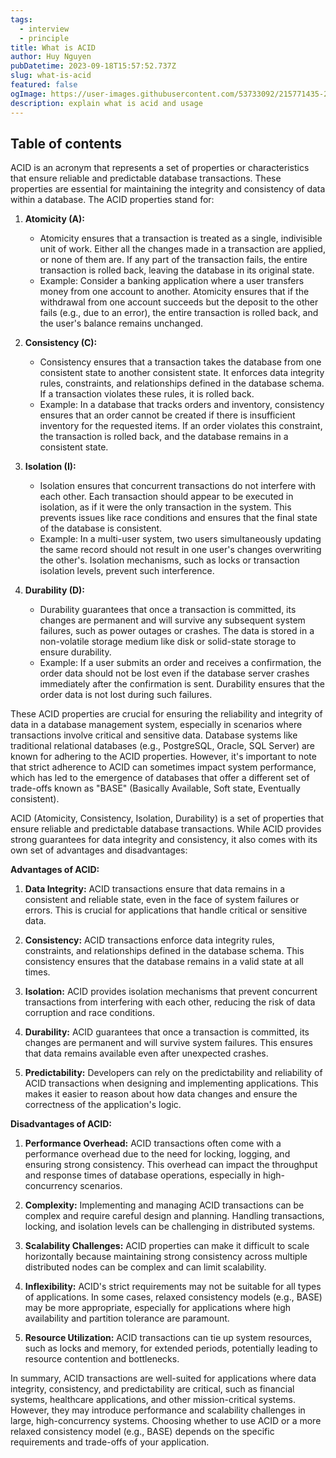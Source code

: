 ```yaml
---
tags:
  - interview
  - principle
title: What is ACID
author: Huy Nguyen
pubDatetime: 2023-09-18T15:57:52.737Z
slug: what-is-acid
featured: false
ogImage: https://user-images.githubusercontent.com/53733092/215771435-25408246-2309-4f8b-a781-1f3d93bdf0ec.png
description: explain what is acid and usage
---
```


## Table of contents

ACID is an acronym that represents a set of properties or characteristics that ensure reliable and predictable database transactions. These properties are essential for maintaining the integrity and consistency of data within a database. The ACID properties stand for:

1. **Atomicity (A):**

   - Atomicity ensures that a transaction is treated as a single, indivisible unit of work. Either all the changes made in a transaction are applied, or none of them are. If any part of the transaction fails, the entire transaction is rolled back, leaving the database in its original state.
   - Example: Consider a banking application where a user transfers money from one account to another. Atomicity ensures that if the withdrawal from one account succeeds but the deposit to the other fails (e.g., due to an error), the entire transaction is rolled back, and the user's balance remains unchanged.

2. **Consistency (C):**

   - Consistency ensures that a transaction takes the database from one consistent state to another consistent state. It enforces data integrity rules, constraints, and relationships defined in the database schema. If a transaction violates these rules, it is rolled back.
   - Example: In a database that tracks orders and inventory, consistency ensures that an order cannot be created if there is insufficient inventory for the requested items. If an order violates this constraint, the transaction is rolled back, and the database remains in a consistent state.

3. **Isolation (I):**

   - Isolation ensures that concurrent transactions do not interfere with each other. Each transaction should appear to be executed in isolation, as if it were the only transaction in the system. This prevents issues like race conditions and ensures that the final state of the database is consistent.
   - Example: In a multi-user system, two users simultaneously updating the same record should not result in one user's changes overwriting the other's. Isolation mechanisms, such as locks or transaction isolation levels, prevent such interference.

4. **Durability (D):**
   - Durability guarantees that once a transaction is committed, its changes are permanent and will survive any subsequent system failures, such as power outages or crashes. The data is stored in a non-volatile storage medium like disk or solid-state storage to ensure durability.
   - Example: If a user submits an order and receives a confirmation, the order data should not be lost even if the database server crashes immediately after the confirmation is sent. Durability ensures that the order data is not lost during such failures.

These ACID properties are crucial for ensuring the reliability and integrity of data in a database management system, especially in scenarios where transactions involve critical and sensitive data. Database systems like traditional relational databases (e.g., PostgreSQL, Oracle, SQL Server) are known for adhering to the ACID properties. However, it's important to note that strict adherence to ACID can sometimes impact system performance, which has led to the emergence of databases that offer a different set of trade-offs known as "BASE" (Basically Available, Soft state, Eventually consistent).

ACID (Atomicity, Consistency, Isolation, Durability) is a set of properties that ensure reliable and predictable database transactions. While ACID provides strong guarantees for data integrity and consistency, it also comes with its own set of advantages and disadvantages:

**Advantages of ACID:**

1. **Data Integrity:** ACID transactions ensure that data remains in a consistent and reliable state, even in the face of system failures or errors. This is crucial for applications that handle critical or sensitive data.

2. **Consistency:** ACID transactions enforce data integrity rules, constraints, and relationships defined in the database schema. This consistency ensures that the database remains in a valid state at all times.

3. **Isolation:** ACID provides isolation mechanisms that prevent concurrent transactions from interfering with each other, reducing the risk of data corruption and race conditions.

4. **Durability:** ACID guarantees that once a transaction is committed, its changes are permanent and will survive system failures. This ensures that data remains available even after unexpected crashes.

5. **Predictability:** Developers can rely on the predictability and reliability of ACID transactions when designing and implementing applications. This makes it easier to reason about how data changes and ensure the correctness of the application's logic.

**Disadvantages of ACID:**

1. **Performance Overhead:** ACID transactions often come with a performance overhead due to the need for locking, logging, and ensuring strong consistency. This overhead can impact the throughput and response times of database operations, especially in high-concurrency scenarios.

2. **Complexity:** Implementing and managing ACID transactions can be complex and require careful design and planning. Handling transactions, locking, and isolation levels can be challenging in distributed systems.

3. **Scalability Challenges:** ACID properties can make it difficult to scale horizontally because maintaining strong consistency across multiple distributed nodes can be complex and can limit scalability.

4. **Inflexibility:** ACID's strict requirements may not be suitable for all types of applications. In some cases, relaxed consistency models (e.g., BASE) may be more appropriate, especially for applications where high availability and partition tolerance are paramount.

5. **Resource Utilization:** ACID transactions can tie up system resources, such as locks and memory, for extended periods, potentially leading to resource contention and bottlenecks.

In summary, ACID transactions are well-suited for applications where data integrity, consistency, and predictability are critical, such as financial systems, healthcare applications, and other mission-critical systems. However, they may introduce performance and scalability challenges in large, high-concurrency systems. Choosing whether to use ACID or a more relaxed consistency model (e.g., BASE) depends on the specific requirements and trade-offs of your application.
